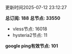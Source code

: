 更新时间2025-07-12 23:12:27

**总订阅: 188**
**总节点: 33550**
- vless节点: 16018
- hysteria2节点: 11

**google ping有效节点: 101**
